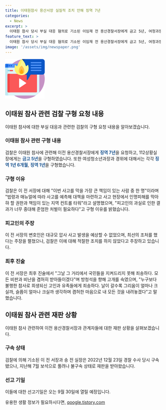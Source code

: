 ```yaml
---
title: 이태원참사 용산서장 실질적 조치 안해 징역 7년
categories:
  - News
excerpt: >
  이태원 참사 당시 부실 대응 혐의로 기소된 이임재 전 용산경찰서장에게 금고 5년, 여청과장에게 징역 1년6개월이 선고되었다. 검찰은 이 전 서장을 가장 큰 책임이 있는 사람 중 한 명으로 지목하며, 엄한 처벌을 요구했다. 이 전 서장은 국민을 지키지 못해 죄송하며 모든 책임을 내겠다며 반성했다. 이들에 대한 선고기일은 오는 9월 30일에 열릴 예정이다.
feature_text: >
  이태원 참사 당시 부실 대응 혐의로 기소된 이임재 전 용산경찰서장에게 금고 5년, 여청과장에게 징역 1년6개월이 선고되었다. 검찰은 이 전 서장을 가장 큰 책임이 있는 사람 중 한 명으로 지목하며, 엄한 처벌을 요구했다. 이 전 서장은 국민을 지키지 못해 죄송하며 모든 책임을 내겠다며 반성했다. 이들에 대한 선고기일은 오는 9월 30일에 열릴 예정이다.
image: '/assets/img/newspaper.png'
---
```


<p><img src="/assets/img/news.png" alt="rentncar 속보" /></p>

<h2 data-ke-size="size26">이태원 참사 관련 검찰 구형 요청 내용</h2>

<p data-ke-size="size16">이태원 참사에 대한 부실 대응과 관련한 검찰의 구형 요청 내용을 알아보겠습니다.</p>

<h3>이태원 참사 관련 구형 내용</h3>

<p data-ke-size="size16">검찰은 이태원 참사에 관련해 이전 용산경찰서장에게 <b><span style="color: #1a5490;">징역 7년</span></b>을 요청하고, 112상황실장에게는 <b><span style="color: #1a5490;">금고 5년</span></b>을 구형하였습니다. 또한 여성청소년과장과 경위에 대해서는 각각 <b><span style="color: #1a5490;">징역 1년 6개월</span></b>, <b><span style="color: #1a5490;">징역 1년</span></b>을 구형했습니다.</p>

<h3>구형 이유</h3>

<p data-ke-size="size16">검찰은 이 전 서장에 대해 "이번 사고를 막을 가장 큰 책임이 있는 사람 중 한 명"이라며 "법령과 매뉴얼에 따라 사고를 예측해 대책을 마련하고 사고 현장에서 인명피해를 막아햐 할 권한과 책임이 있는 지역 컨트롤 타워"라고 설명했으며, "피고인의 과실로 인한 결과가 너무 중대해 준엄한 처벌이 필요하다"고 구형 이유를 밝혔습니다.</p>

<h3>피고인의 주장</h3>

<p data-ke-size="size16">이 전 서장의 변호인은 대규모 압사 사고 발생을 예상할 수 없었으며, 최선의 조처를 했다는 주장을 펼쳤으나, 검찰은 이에 대해 적절한 조치를 하지 않았다고 주장하고 있습니다.</p>

<h3>최후 진술</h3>

<p data-ke-size="size16">이 전 서장은 최후 진술에서 "그날 그 거리에서 국민들을 지켜드리지 못해 죄송하다. 모든 비판과 비난을 겸허히 받아들이겠다"며 방청석을 향해 고개를 숙였으며, "누구보다 불행한 참사로 희생되신 고인과 유족들에게 죄송하다. 날이 갈수록 그리움이 얼마나 크실까, 슬픔이 얼마나 크실까 생각하며 겸허한 마음으로 내 모든 것을 내려놓겠다"고 말했습니다.</p>

<h2 data-ke-size="size26">이태원 참사 관련 재판 상황</h2>

<p data-ke-size="size16">이태원 참사 관련하여 이전 용산경찰서장과 관계자들에 대한 재판 상황을 살펴보겠습니다.</p>

<h3>구속 상태</h3>

<p data-ke-size="size16">검찰에 의해 기소된 이 전 서장과 송 전 실장은 2022년 12월 23일 경찰 수사 당시 구속됐으나, 지난해 7월 보석으로 풀려나 불구속 상태로 재판을 받아왔습니다.</p>

<h3>선고 기일</h3>

<p data-ke-size="size16">이들에 대한 선고기일은 오는 9월 30일에 열릴 예정입니다.</p>
유용한 생활 정보가 필요하시다면, <a href="https://qoogle.tistory.com" rel="dofollow">qoogle.tistory.com</a>


